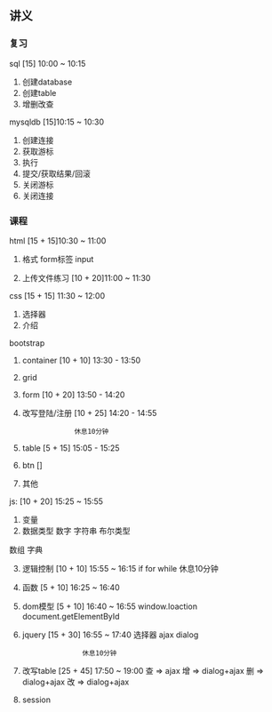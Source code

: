 ## 讲义 ##

### 复习 ###
sql                 [15] 10:00 ~ 10:15 
1. 创建database
2. 创建table
3. 增删改查

mysqldb             [15]10:15 ~ 10:30
1. 创建连接
2. 获取游标
3. 执行
4. 提交/获取结果/回滚
5. 关闭游标
6. 关闭连接

### 课程 ###

html                [15 + 15]10:30 ~ 11:00
1. 格式
form标签
input

2. 上传文件练习     [10 + 20]11:00 ~ 11:30 

css                 [15 + 15] 11:30 ~ 12:00
1. 选择器
2. 介绍

bootstrap
1. container        [10 + 10] 13:30 - 13:50
2. grid
3. form             [10 + 20] 13:50 - 14:20
4. 改写登陆/注册    [10 + 25] 14:20 - 14:55

                    休息10分钟
5. table            [5 + 15] 15:05 - 15:25
6. btn              []
7. 其他

js:                 [10 + 20] 15:25 ~ 15:55
1. 变量
2. 数据类型
数字
字符串
布尔类型

数组
字典

3. 逻辑控制          [10 + 10] 15:55 ~ 16:15
if
for
while
                     休息10分钟
4. 函数              [5 + 10] 16:25 ~ 16:40

5. dom模型           [5 + 10] 16:40 ~ 16:55
window.loaction
document.getElementById

6. jquery             [15 + 30] 16:55 ~ 17:40
选择器
ajax
dialog

                      休息10分钟
7. 改写table          [25 + 45] 17:50 ~ 19:00
查 => ajax
增 => dialog+ajax
删 => dialog+ajax
改 => dialog+ajax

8. session